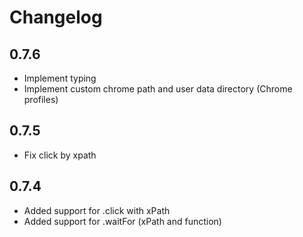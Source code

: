 # Changelog

## 0.7.6

- Implement typing
- Implement custom chrome path and user data directory (Chrome profiles)

## 0.7.5

- Fix click by xpath

## 0.7.4

- Added support for .click with xPath
- Added support for .waitFor (xPath and function)
